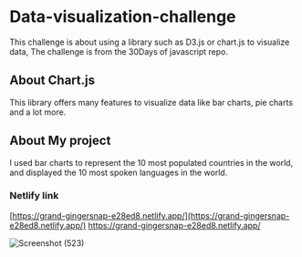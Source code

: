 # Data-visualization-challenge
This challenge is about using a library such as D3.js or chart.js to visualize data, The challenge is from the 30Days of javascript repo.


## About Chart.js
This library offers many features to visualize data like bar charts, pie charts and a lot more.


## About My project
I used bar charts to represent the 10 most populated countries in the world, and displayed the 10 most spoken languages in the world.

### Netlify link
[https://grand-gingersnap-e28ed8.netlify.app/](https://grand-gingersnap-e28ed8.netlify.app/)
https://grand-gingersnap-e28ed8.netlify.app/

![Screenshot (523)](https://github.com/salmafadlabdulrahman/Data-visualization-challenge/assets/88597694/860802ce-6b15-4ef0-8fe6-a67c0ed671e7)
